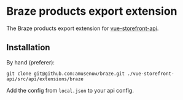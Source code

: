 # Braze products export extension

The Braze products export extension for [vue-storefront-api](https://github.com/DivanteLtd/vue-storefront-api).

## Installation

By hand (preferer):

```shell
git clone git@github.com:amusenow/braze.git ./vue-storefront-api/src/api/extensions/braze
```

Add the config from `local.json` to your api config.
